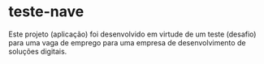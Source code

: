 # teste-nave
Este projeto (aplicação) foi desenvolvido em virtude de um teste (desafio) para uma vaga de emprego para uma empresa de desenvolvimento de soluções digitais.
